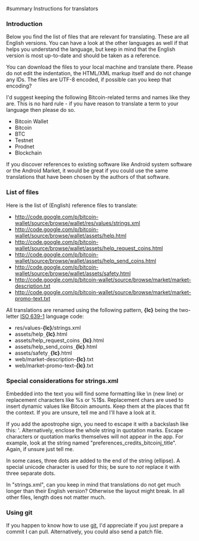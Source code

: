 #summary Instructions for translators

### Introduction

Below you find the list of files that are relevant for translating. These are all English versions. You can have a look at the other languages as well if that helps you understand the language, but keep in mind that the English version is most up-to-date and should be taken as a reference.

You can download the files to your local machine and translate there. Please do not edit the indentation, the HTML/XML markup itself and do not change any IDs. The files are UTF-8 encoded, if possible can you keep that encoding?

I'd suggest keeping the following Bitcoin-related terms and names like they are. This is no hard rule - if you have reason to translate a term to your language then please do so.

  * Bitcoin Wallet
  * Bitcoin
  * BTC
  * Testnet
  * Prodnet
  * Blockchain

If you discover references to existing software like Android system software or the Android Market, it would be great if you could use the same translations that have been chosen by the authors of that software.


### List of files

Here is the list of (English) reference files to translate:

  * http://code.google.com/p/bitcoin-wallet/source/browse/wallet/res/values/strings.xml
  * http://code.google.com/p/bitcoin-wallet/source/browse/wallet/assets/help.html
  * http://code.google.com/p/bitcoin-wallet/source/browse/wallet/assets/help_request_coins.html
  * http://code.google.com/p/bitcoin-wallet/source/browse/wallet/assets/help_send_coins.html
  * http://code.google.com/p/bitcoin-wallet/source/browse/wallet/assets/safety.html
  * http://code.google.com/p/bitcoin-wallet/source/browse/market/market-description.txt
  * http://code.google.com/p/bitcoin-wallet/source/browse/market/market-promo-text.txt

All translations are renamed using the following pattern, **{lc}** being the two-letter [ISO 639-1](http://en.wikipedia.org/wiki/List_of_ISO_639-1_codes) language code:

  * res/values-**{lc}**/strings.xml
  * assets/help`_`**{lc}**.html
  * assets/help_request_coins`_`**{lc}**.html
  * assets/help_send_coins`_`**{lc}**.html
  * assets/safety`_`**{lc}**.html
  * web/market-description-**{lc}**.txt
  * web/market-promo-text-**{lc}**.txt


### Special considerations for strings.xml

Embedded into the text you will find some formatting like \n (new line) or replacement characters like %s or %1$s. Replacement chars are used to insert dynamic values like Bitcoin amounts. Keep them at the places that fit the context. If you are unsure, tell me and I'll have a look at it.

If you add the apostrophe sign, you need to escape it with a backslash like this: \'. Alternatively, enclose the whole string in quotation marks. Escape characters or quotation marks themselves will not appear in the app. For example, look at the string named "preferences_credits_bitcoinj_title". Again, if unsure just tell me.

In some cases, three dots are added to the end of the string (ellipse). A special unicode character is used for this; be sure to _not_ replace it with three separate dots.

In "strings.xml", can you keep in mind that translations do not get much longer than their English version? Otherwise the layout might break. In all other files, length does not matter much.


### Using git

If you happen to know how to use [git](http://git-scm.com/), I'd appreciate if you just prepare a commit I can pull. Alternatively, you could also send a patch file.